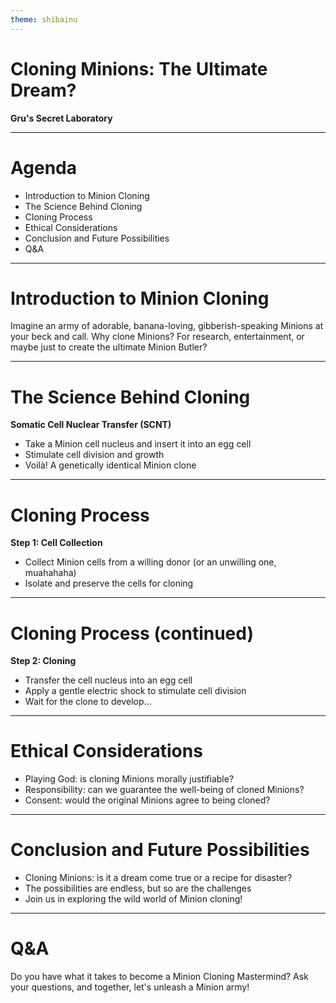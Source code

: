 ```yaml
---
theme: shibainu
---
```


# Cloning Minions: The Ultimate Dream?

**Gru's Secret Laboratory**

---

# Agenda

* Introduction to Minion Cloning
* The Science Behind Cloning
* Cloning Process
* Ethical Considerations
* Conclusion and Future Possibilities
* Q&A

---

# Introduction to Minion Cloning

Imagine an army of adorable, banana-loving, gibberish-speaking Minions at your beck and call.
Why clone Minions? For research, entertainment, or maybe just to create the ultimate Minion Butler?

---

# The Science Behind Cloning

**Somatic Cell Nuclear Transfer (SCNT)**

* Take a Minion cell nucleus and insert it into an egg cell
* Stimulate cell division and growth
* Voilà! A genetically identical Minion clone

---

# Cloning Process

**Step 1: Cell Collection**

* Collect Minion cells from a willing donor (or an unwilling one, muahahaha)
* Isolate and preserve the cells for cloning

---

# Cloning Process (continued)

**Step 2: Cloning**

* Transfer the cell nucleus into an egg cell
* Apply a gentle electric shock to stimulate cell division
* Wait for the clone to develop...

---

# Ethical Considerations

* Playing God: is cloning Minions morally justifiable?
* Responsibility: can we guarantee the well-being of cloned Minions?
* Consent: would the original Minions agree to being cloned?

---

# Conclusion and Future Possibilities

* Cloning Minions: is it a dream come true or a recipe for disaster?
* The possibilities are endless, but so are the challenges
* Join us in exploring the wild world of Minion cloning!

---

# Q&A

Do you have what it takes to become a Minion Cloning Mastermind?
Ask your questions, and together, let's unleash a Minion army!